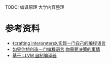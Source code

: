 TODO: 编译原理 大学内容整理

# 参考资料

- [《crafting interpreters》,实现一门自己的编程语言](https://craftinginterpreters.com/contents.html)
- [如果你想创造一门编程语言,你需要决策的事情](https://www.mcmillen.dev/language_checklist.html)
- [基于 LLVM 自制编译器](http://chuquan.me/2022/07/17/compiler-for-kaleidoscope-00/)
